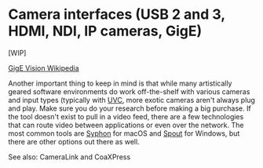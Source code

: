 # Camera interfaces (USB 2 and 3, HDMI, NDI, IP cameras, GigE)

[WIP]

[GigE Vision Wikipedia](https://en.wikipedia.org/wiki/GigE_Vision)

Another important thing to keep in mind is that while many artistically geared software environments do work off-the-shelf with various cameras and input types (typically with [UVC](https://en.wikipedia.org/wiki/USB_video_device_class), more exotic cameras aren't always plug and play. Make sure you do your research before making a big purchase. If the tool doesn't exist to pull in a video feed, there are a few technologies that can route video between applications or even over the network. The most common tools are [Syphon](http://syphon.v002.info) for macOS and [Spout](https://spout.zeal.co) for Windows, but there are other options out there as well.

See also: CameraLink and CoaXPress